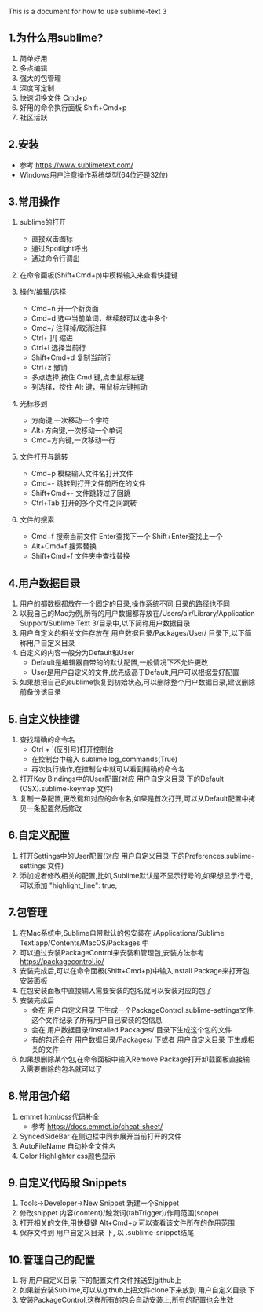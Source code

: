 This is a document for how to use sublime-text 3

## 1.为什么用sublime?
1. 简单好用
2. 多点编辑
3. 强大的包管理
4. 深度可定制
5. 快速切换文件 Cmd+p
6. 好用的命令执行面板 Shift+Cmd+p
7. 社区活跃 

## 2.安装
- 参考 <https://www.sublimetext.com/>
- Windows用户注意操作系统类型(64位还是32位)
 
## 3.常用操作
1. sublime的打开
	- 直接双击图标
	- 通过Spotlight呼出
	- 通过命令行调出

2. 在命令面板(Shift+Cmd+p)中模糊输入来查看快捷键 

3. 操作/编辑/选择
	- Cmd+n 开一个新页面
	- Cmd+d 选中当前单词，继续敲可以选中多个
	- Cmd+/ 注释掉/取消注释
	- Ctrl+ ]/[ 缩进
	- Ctrl+l 选择当前行
	- Shift+Cmd+d 复制当前行
	- Ctrl+z 撤销
	- 多点选择,按住 Cmd 键,点击鼠标左键
	- 列选择，按住 Alt 键，用鼠标左键拖动
4. 光标移到
	- 方向键,一次移动一个字符
	- Alt+方向键,一次移动一个单词
	- Cmd+方向键,一次移动一行
5. 文件打开与跳转
	- Cmd+p 模糊输入文件名打开文件
	- Cmd+- 跳转到打开文件前所在的文件
	- Shift+Cmd+- 文件跳转过了回跳
	- Ctrl+Tab 打开的多个文件之间跳转

6. 文件的搜索
	- Cmd+f 搜索当前文件 Enter查找下一个 Shift+Enter查找上一个
	- Alt+Cmd+f 搜索替换
	- Shift+Cmd+f 文件夹中查找替换

## 4.用户数据目录
1. 用户的都数据都放在一个固定的目录,操作系统不同,目录的路径也不同
2. 以我自己的Mac为例,所有的用户数据都存放在/Users/air/Library/Application Support/Sublime Text 3/目录中,以下简称用户数据目录
3. 用户自定义的相关文件存放在 用户数据目录/Packages/User/ 目录下,以下简称用户自定义目录
4. 自定义的内容一般分为Default和User
	- Default是编辑器自带的的默认配置,一般情况下不允许更改
	- User是用户自定义的文件,优先级高于Default,用户可以根据爱好配置
5. 如果想把自己的sublime恢复到初始状态,可以删除整个用户数据目录,建议删除前备份该目录
	
## 5.自定义快捷键
1. 查找精确的命令名
	- Ctrl + \`(反引号)打开控制台
	- 在控制台中输入 sublime.log_commands(True)
	- 再次执行操作,在控制台中就可以看到精确的命令名  
2. 打开Key Bindings中的User配置(对应 用户自定义目录 下的Default (OSX).sublime-keymap 文件)
3. 复制一条配置,更改键和对应的命令名,如果是首次打开,可以从Default配置中拷贝一条配置然后修改

## 6.自定义配置
1. 打开Settings中的User配置(对应 用户自定义目录 下的Preferences.sublime-settings 文件)
2. 添加或者修改相关的配置,比如,Sublime默认是不显示行号的,如果想显示行号,可以添加
"highlight_line": true,

## 7.包管理
1. 在Mac系统中,Sublime自带默认的包安装在 /Applications/Sublime Text.app/Contents/MacOS/Packages 中
2. 可以通过安装PackageControl来安装和管理包,安装方法参考 <https://packagecontrol.io/>
3. 安装完成后,可以在命令面板(Shift+Cmd+p)中输入Install Package来打开包安装面板
4. 在包安装面板中直接输入需要安装的包名就可以安装对应的包了
5. 安装完成后
	- 会在 用户自定义目录 下生成一个PackageControl.sublime-settings文件,这个文件纪录了所有用户自己安装的包信息
	- 会在 用户数据目录/Installed Packages/ 目录下生成这个包的文件
	- 有的包还会在 用户数据目录/Packages/ 下或者 用户自定义目录 下生成相关的文件
6. 如果想删除某个包,在命令面板中输入Remove Package打开卸载面板直接输入需要删除的包名就可以了

## 8.常用包介绍
1. emmet html/css代码补全
	- 参考 <https://docs.emmet.io/cheat-sheet/>
2. SyncedSideBar 在侧边栏中同步展开当前打开的文件 
3. AutoFileName 自动补全文件名
4. Color Highlighter css颜色显示

## 9.自定义代码段 Snippets
1. Tools->Developer->New Snippet 新建一个Snippet
2. 修改snippet 内容(content)/触发词(tabTrigger)/作用范围(scope) 
3. 打开相关的文件,用快捷键 Alt+Cmd+p 可以查看该文件所在的作用范围
4. 保存文件到 用户自定义目录 下, 以 .sublime-snippet结尾 

## 10.管理自己的配置
1. 将 用户自定义目录 下的配置文件文件推送到github上
2. 如果新安装Sublime,可以从github上把文件clone下来放到 用户自定义目录 下
3. 安装PackageControl,这样所有的包会自动安装上,所有的配置也会生效
	
